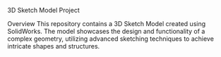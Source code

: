 3D Sketch Model Project

Overview
This repository contains a 3D Sketch Model created using SolidWorks. The model showcases the design and functionality of a complex geometry, utilizing advanced sketching techniques to achieve intricate shapes and structures.

